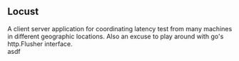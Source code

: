 ## Locust
A client server application for coordinating latency test from many machines in different geographic locations.
Also an excuse to play around with go's http.Flusher interface.
\
asdf
